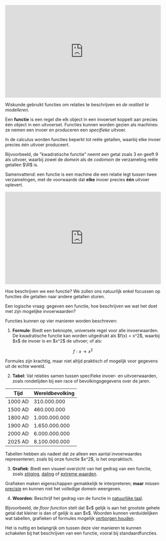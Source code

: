 <iframe width="100%" height="300" src="https://www.youtube.com/embed/UvpH5Uj7BuE?si=WjKBYlQln08lJPr7" title="YouTube video player" frameborder="0" allow="accelerometer; autoplay; clipboard-write; encrypted-media; gyroscope; picture-in-picture; web-share" referrerpolicy="strict-origin-when-cross-origin" allowfullscreen></iframe>

Wiskunde gebruikt functies om relaties te beschrijven en *de realiteit te modelleren*. 

Een **functie** is een regel die elk object in een invoerset koppelt aan precies één object in een uitvoerset. Functies kunnen worden gezien als machines: ze nemen een invoer en produceren een *specifieke* uitvoer. 

In de calculus worden functies beperkt tot reële getallen, waarbij elke invoer precies één uitvoer produceert. 

Bijvoorbeeld, de "kwadratische functie" neemt een getal zoals 3 en geeft 9 als uitvoer, waarbij zowel de *domein* als de *codomein* de verzameling reële getallen \$\\R\$ is.

Samenvattend: een functie is een machine die een relatie legt tussen twee verzamelingen, met de voorwaarde dat **elke** invoer precies **één** uitvoer oplevert.
 
 
<iframe width="100%" height="300" src="https://www.youtube.com/embed/isqc36BSKWo?si=K_PHZjYYaDP-nceH" title="YouTube video player" frameborder="0" allow="accelerometer; autoplay; clipboard-write; encrypted-media; gyroscope; picture-in-picture; web-share" referrerpolicy="strict-origin-when-cross-origin" allowfullscreen></iframe>
 
Hoe beschrijven we een functie? We zullen ons natuurlijk enkel focussen op functies die getallen naar andere getallen sturen.

Een logische vraag: gegeven een functie, hoe beschrijven we wat het doet met zijn mogelijke invoerwaarden?

Functies kunnen op vier manieren worden beschreven:

1. __Formule__: Biedt een beknopte, universele regel voor alle invoerwaarden. De kwadratische functie kan worden uitgedrukt als \$f(x) = x^2\$, waarbij \$x\$ de invoer is en \$x^2\$ de uitvoer; of als:

$$ f : x → x^2 $$

Formules zijn krachtig, maar niet altijd praktisch of mogelijk voor gegevens uit de echte wereld.

2. __Tabel__: Vat relaties samen tussen specifieke invoer- en uitvoerwaarden, zoals rondetijden bij een race of bevolkingsgegevens over de jaren.

<table>
    <thead>
        <tr>
            <th>Tijd</th>
            <th>Wereldbevolking</th>
        </tr>
    </thead>
    <tbody>
        <tr>
            <td>1000 AD</td>
            <td>310.000.000</td>
        </tr>
        <tr>
            <td>1500 AD</td>
            <td>460.000.000</td>
        </tr>
        <tr>
            <td>1800 AD</td>
            <td>1.000.000.000</td>
        </tr>
        <tr>
            <td>1900 AD</td>
            <td>1.650.000.000</td>
        </tr>
        <tr>
            <td>2000 AD</td>
            <td>6.000.000.000</td>
        </tr>
        <tr>
            <td>2025 AD</td>
            <td>8.100.000.000</td>
        </tr>
    </tbody>
</table>

Tabellen hebben als nadeel dat ze alleen een aantal invoerwaardes representeren; zoals bij onze functie \$x^2\$, is het onpraktisch.

3. __Grafiek__: Biedt een visueel overzicht van het gedrag van een functie, zoals <u>stijging</u>, <u>daling</u> of <u>extreme waarden</u>. 

Grafieken maken eigenschappen gemakkelijk te interpreteren; __maar__ missen <u>precisie</u> en kunnen niet het volledige domein weergeven.

4. __Woorden__: Beschrijf het gedrag van de functie in <u>natuurlijke taal</u>.

Bijvoorbeeld, de _floor function_ stelt dat \$x\$ gelijk is aan het grootste gehele getal dat kleiner is dan of gelijk is aan \$x\$. Woorden kunnen verduidelijken wat tabellen, grafieken of formules mogelijk <u>verborgen houden</u>.

Het is nuttig en belangrijk om tussen deze vier manieren te kunnen schakelen bij het beschrijven van een functie, vooral bij standaardfuncties.
